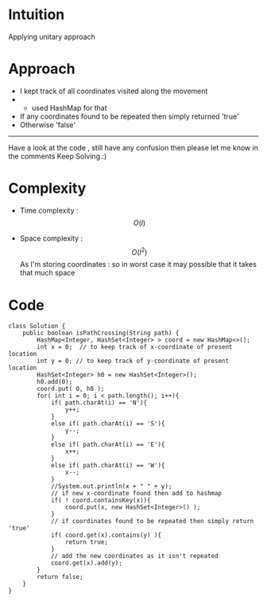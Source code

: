 # Intuition
<!-- Describe your first thoughts on how to solve this problem. -->
Applying unitary approach

# Approach
<!-- Describe your approach to solving the problem. -->
- I kept track of all coordinates visited along the movement 
- - used HashMap for that
- If any coordinates found to be repeated then simply returned 'true'
- Otherwise 'false'
---
Have a look at the code , still have any confusion then please let me know in the comments
Keep Solving.:)

# Complexity
- Time complexity : $$O(l)$$
<!-- Add your time complexity here, e.g. $$O(n)$$ -->

- Space complexity : $$O(l^2)$$
As I'm storing coordinates : so in worst case it may possible that it takes that much space
<!-- Add your space complexity here, e.g. $$O(n)$$ -->

# Code
```
class Solution {
    public boolean isPathCrossing(String path) {
        HashMap<Integer, HashSet<Integer> > coord = new HashMap<>();
        int x = 0;  // to keep track of x-coordinate of present location
        int y = 0; // to keep track of y-coordinate of present location
        HashSet<Integer> h0 = new HashSet<Integer>();
        h0.add(0);
        coord.put( 0, h0 );
        for( int i = 0; i < path.length(); i++){
            if( path.charAt(i) == 'N'){
                y++;
            } 
            else if( path.charAt(i) == 'S'){
                y--;
            } 
            else if( path.charAt(i) == 'E'){
                x++;
            } 
            else if( path.charAt(i) == 'W'){
                x--;
            } 
            //System.out.println(x + " " + y);
            // if new x-coordinate found then add to hashmap
            if( ! coord.containsKey(x)){
                coord.put(x, new HashSet<Integer>() );
            }
            // if coordinates found to be repeated then simply return 'true'
            if( coord.get(x).contains(y) ){
                return true;
            }
            // add the new coordinates as it isn't repeated
            coord.get(x).add(y);
        }
        return false;
    }
}
```